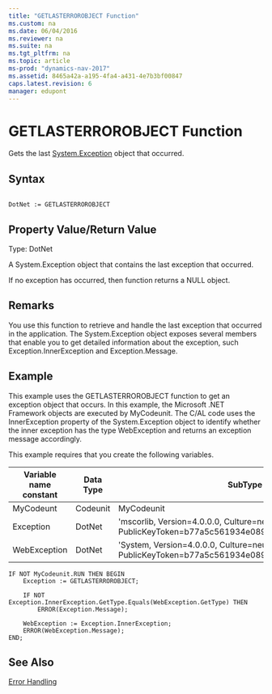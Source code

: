 ```yaml
---
title: "GETLASTERROROBJECT Function"
ms.custom: na
ms.date: 06/04/2016
ms.reviewer: na
ms.suite: na
ms.tgt_pltfrm: na
ms.topic: article
ms-prod: "dynamics-nav-2017"
ms.assetid: 8465a42a-a195-4fa4-a431-4e7b3bf00847
caps.latest.revision: 6
manager: edupont
---
```

# GETLASTERROROBJECT Function
Gets the last [System.Exception](http://go.microsoft.com/fwlink/?LinkID=396510) object that occurred.  
  
## Syntax  
  
```  
  
DotNet := GETLASTERROROBJECT  
```  
  
## Property Value/Return Value  
 Type: DotNet  
  
 A System.Exception object that contains the last exception that occurred.  
  
 If no exception has occurred, then function returns a NULL object.  
  
## Remarks  
 You use this function to retrieve and handle the last exception that occurred in the application. The System.Exception object exposes several members that enable you to get detailed information about the exception, such Exception.InnerException and Exception.Message.  
  
## Example  
 This example uses the GETLASTERROROBJECT function to get an exception object that occurs. In this example, the Microsoft .NET Framework objects are executed by MyCodeunit. The C\/AL code uses the InnerException property of the System.Exception object to identify whether the inner exception has the type WebException and returns an exception message accordingly.  
  
 This example requires that you create the following variables.  
  
|Variable name constant|Data Type|SubType|  
|----------------------------|---------------|-------------|  
|MyCodeunt|Codeunit|MyCodeunit|  
|Exception|DotNet|'mscorlib, Version\=4.0.0.0, Culture\=neutral, PublicKeyToken\=b77a5c561934e089'.System.Exception|  
|WebException|DotNet|'System, Version\=4.0.0.0, Culture\=neutral, PublicKeyToken\=b77a5c561934e089'.System.Net.WebException|  
  
```  
IF NOT MyCodeunit.RUN THEN BEGIN  
    Exception := GETLASTERROROBJECT;  
  
    IF NOT Exception.InnerException.GetType.Equals(WebException.GetType) THEN  
        ERROR(Exception.Message);  
  
    WebException := Exception.InnerException;  
    ERROR(WebException.Message);  
END;  
```  
  
## See Also  
 [Error Handling](Error-Handling.md)
